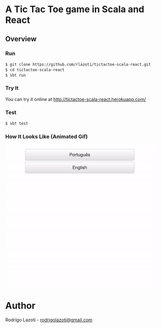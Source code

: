 A Tic Tac Toe game in Scala and React
========================================


## Overview


### Run

```sh
$ git clone https://github.com/rlazoti/tictactoe-scala-react.git
$ cd tictactoe-scala-react
$ sbt run
```

### Try It

You can try it online at http://tictactoe-scala-react.herokuapp.com/


### Test

```sh
$ sbt test
```


### How It Looks Like (Animated Gif)

![how it looks like](https://raw.githubusercontent.com/rlazoti/tictactoe-scala-react/master/tictactoe.gif)


Author
======

Rodrigo Lazoti - rodrigolazoti@gmail.com
